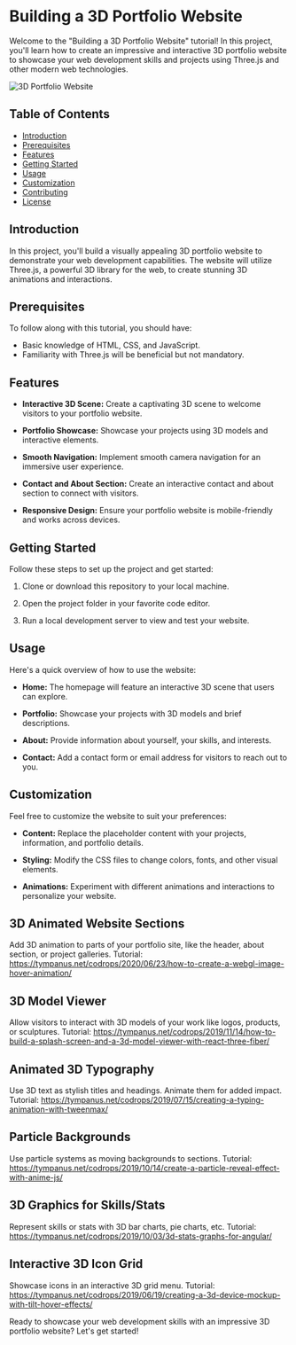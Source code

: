 # Building a 3D Portfolio Website

Welcome to the "Building a 3D Portfolio Website" tutorial! In this project, you'll learn how to create an impressive and interactive 3D portfolio website to showcase your web development skills and projects using Three.js and other modern web technologies.

![3D Portfolio Website](link-to-screenshot-or-demo.gif)

## Table of Contents

- [Introduction](#introduction)
- [Prerequisites](#prerequisites)
- [Features](#features)
- [Getting Started](#getting-started)
- [Usage](#usage)
- [Customization](#customization)
- [Contributing](#contributing)
- [License](#license)

## Introduction

In this project, you'll build a visually appealing 3D portfolio website to demonstrate your web development capabilities. The website will utilize Three.js, a powerful 3D library for the web, to create stunning 3D animations and interactions.

## Prerequisites

To follow along with this tutorial, you should have:

- Basic knowledge of HTML, CSS, and JavaScript.
- Familiarity with Three.js will be beneficial but not mandatory.

## Features

- **Interactive 3D Scene:** Create a captivating 3D scene to welcome visitors to your portfolio website.

- **Portfolio Showcase:** Showcase your projects using 3D models and interactive elements.

- **Smooth Navigation:** Implement smooth camera navigation for an immersive user experience.

- **Contact and About Section:** Create an interactive contact and about section to connect with visitors.

- **Responsive Design:** Ensure your portfolio website is mobile-friendly and works across devices.

## Getting Started

Follow these steps to set up the project and get started:

1. Clone or download this repository to your local machine.

2. Open the project folder in your favorite code editor.

3. Run a local development server to view and test your website.

## Usage

Here's a quick overview of how to use the website:

- **Home:** The homepage will feature an interactive 3D scene that users can explore.

- **Portfolio:** Showcase your projects with 3D models and brief descriptions.

- **About:** Provide information about yourself, your skills, and interests.

- **Contact:** Add a contact form or email address for visitors to reach out to you.

## Customization

Feel free to customize the website to suit your preferences:

- **Content:** Replace the placeholder content with your projects, information, and portfolio details.

- **Styling:** Modify the CSS files to change colors, fonts, and other visual elements.

- **Animations:** Experiment with different animations and interactions to personalize your website.

## 3D Animated Website Sections

Add 3D animation to parts of your portfolio site, like the header, about section, or project galleries. Tutorial: https://tympanus.net/codrops/2020/06/23/how-to-create-a-webgl-image-hover-animation/

## 3D Model Viewer

Allow visitors to interact with 3D models of your work like logos, products, or sculptures. Tutorial: https://tympanus.net/codrops/2019/11/14/how-to-build-a-splash-screen-and-a-3d-model-viewer-with-react-three-fiber/

## Animated 3D Typography

Use 3D text as stylish titles and headings. Animate them for added impact. Tutorial: https://tympanus.net/codrops/2019/07/15/creating-a-typing-animation-with-tweenmax/

## Particle Backgrounds

Use particle systems as moving backgrounds to sections. Tutorial: https://tympanus.net/codrops/2019/10/14/create-a-particle-reveal-effect-with-anime-js/

## 3D Graphics for Skills/Stats

Represent skills or stats with 3D bar charts, pie charts, etc. Tutorial: https://tympanus.net/codrops/2019/10/03/3d-stats-graphs-for-angular/

## Interactive 3D Icon Grid

Showcase icons in an interactive 3D grid menu. Tutorial: https://tympanus.net/codrops/2019/06/19/creating-a-3d-device-mockup-with-tilt-hover-effects/

Ready to showcase your web development skills with an impressive 3D portfolio website? Let's get started!
